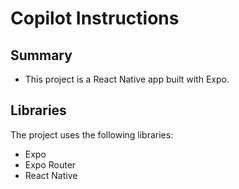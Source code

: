 # Copilot Instructions

## Summary

- This project is a React Native app built with Expo.

## Libraries

The project uses the following libraries:

- Expo
- Expo Router
- React Native
